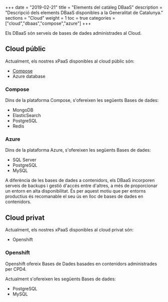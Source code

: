 +++
date        = "2019-02-21"
title       = "Elements del catàleg DBaaS"
description = "Descripció dels elements DBaaS disponibles a la Generalitat de Catalunya."
sections    = "Cloud"
weight      = 1
toc = true
categories  = ["cloud","dbaas","compose","azure"]
+++

Els DBaaS són serveis de bases de dades administrades al Cloud.

## Cloud públic

Actualment, els nostres xPaaS disponibles al cloud públic són:

- [Compose](https://www.compose.com/)
- Azure database


### Compose

Dins de la plataforma Compose, s'ofereixen les següents Bases de dades:

- MongoDB
- ElasticSearch
- PostgreSQL
- Redis

### Azure

Dins de la plataforma Azure, s'ofereixen les següents Bases de dades:

- SQL Server
- PostgreSQL
- MySQL

A diferència de les bases de dades a contenidors, els DBaaS incorporen serveis de backups i gestió d'accés entre d'altres, a més de proporcionar un entorn en alta disponibilitat. És per aquest motiu que per entorns productius és recomanable el seu ús en lloc de bases de dades en contenidors.

## Cloud privat

Actualment, els nostres xPaaS disponibles al cloud privat són:

- Openshift

### Openshift

Openshift ofereix Bases de Dades basades en contenidors administrades per CPD4.

Actualment s'ofereixen les següents Bases de dades:

- PostgreSQL
- MySQL